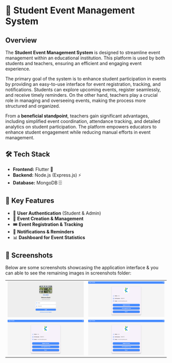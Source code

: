 # 🎉 Student Event Management System

## Overview
The **Student Event Management System** is designed to streamline event management within an educational institution. This platform is used by both students and teachers, ensuring an efficient and engaging event experience. 

The primary goal of the system is to enhance student participation in events by providing an easy-to-use interface for event registration, tracking, and notifications. Students can explore upcoming events, register seamlessly, and receive timely reminders. On the other hand, teachers play a crucial role in managing and overseeing events, making the process more structured and organized. 

From a **beneficial standpoint**, teachers gain significant advantages, including simplified event coordination, attendance tracking, and detailed analytics on student participation. The platform empowers educators to enhance student engagement while reducing manual efforts in event management.

## 🛠 Tech Stack
- **Frontend:** Flutter 🚀
- **Backend:** Node.js (Express.js) ⚡
- **Database:** MongoDB 🗄️

## 🌟 Key Features
- 🔐 **User Authentication** (Student & Admin)
- 📝 **Event Creation & Management**
- 🎟️ **Event Registration & Tracking**
- 📢 **Notifications & Reminders**
- 📊 **Dashboard for Event Statistics**

## 📸 Screenshots
Below are some screenshots showcasing the application interface & you can able to see the remaining images in screenshots folder:

<div align="center">
  <table>
    <tr>
      <td><img src="https://github.com/sivasks2004/Student_Event_Management_System_SEMS/blob/main/Screenshots_/Screenshot%202025-03-17%20091559.png" width="400"></td>
      <td><img src="https://github.com/sivasks2004/Student_Event_Management_System_SEMS/blob/main/Screenshots_/Screenshot%202025-03-17%20091651.png" width="400"></td>
    </tr>
    <tr>
      <td><img src="https://github.com/sivasks2004/Student_Event_Management_System_SEMS/blob/main/Screenshots_/Screenshot%202025-03-17%20091651.png" width="400">
       <td><img src="https://github.com/sivasks2004/Student_Event_Management_System_SEMS/blob/main/Screenshots_/Screenshot%202025-03-17%20091651.png" width="400">
</td>
    </tr>
  </table>
</div>
